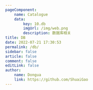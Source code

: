 ```yaml
---
pageComponent:
    name: Catalogue
    data:
        key: 10.db
        imgUrl: /img/web.png
        description: 数据库相关
title: DB
date: 2022-07-21 17:30:53
permalink: /db/
sidebar: false
article: false
comment: false
editLink: false
author:
    name: Dongua
    link: https://github.com/ShuaiGao
---
```

